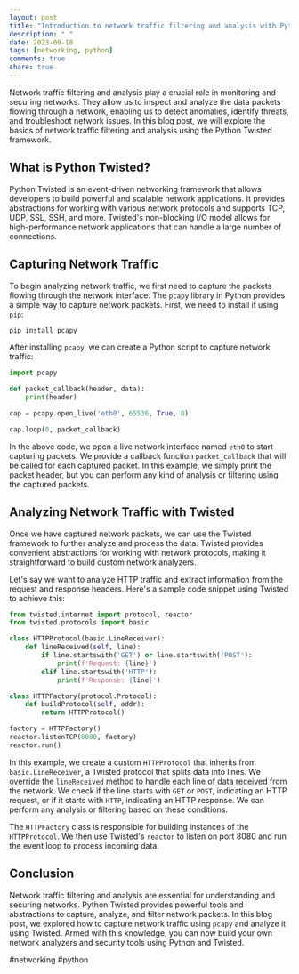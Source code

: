 ```yaml
---
layout: post
title: "Introduction to network traffic filtering and analysis with Python Twisted"
description: " "
date: 2023-09-18
tags: [networking, python]
comments: true
share: true
---
```


Network traffic filtering and analysis play a crucial role in monitoring and securing networks. They allow us to inspect and analyze the data packets flowing through a network, enabling us to detect anomalies, identify threats, and troubleshoot network issues. In this blog post, we will explore the basics of network traffic filtering and analysis using the Python Twisted framework.

## What is Python Twisted?

Python Twisted is an event-driven networking framework that allows developers to build powerful and scalable network applications. It provides abstractions for working with various network protocols and supports TCP, UDP, SSL, SSH, and more. Twisted's non-blocking I/O model allows for high-performance network applications that can handle a large number of connections.

## Capturing Network Traffic

To begin analyzing network traffic, we first need to capture the packets flowing through the network interface. The `pcapy` library in Python provides a simple way to capture network packets. First, we need to install it using `pip`:

```bash
pip install pcapy
```

After installing `pcapy`, we can create a Python script to capture network traffic:

```python
import pcapy

def packet_callback(header, data):
    print(header)

cap = pcapy.open_live('eth0', 65536, True, 0)

cap.loop(0, packet_callback)
```

In the above code, we open a live network interface named `eth0` to start capturing packets. We provide a callback function `packet_callback` that will be called for each captured packet. In this example, we simply print the packet header, but you can perform any kind of analysis or filtering using the captured packets.

## Analyzing Network Traffic with Twisted

Once we have captured network packets, we can use the Twisted framework to further analyze and process the data. Twisted provides convenient abstractions for working with network protocols, making it straightforward to build custom network analyzers.

Let's say we want to analyze HTTP traffic and extract information from the request and response headers. Here's a sample code snippet using Twisted to achieve this:

```python
from twisted.internet import protocol, reactor
from twisted.protocols import basic

class HTTPProtocol(basic.LineReceiver):
    def lineReceived(self, line):
        if line.startswith('GET') or line.startswith('POST'):
            print(f'Request: {line}')
        elif line.startswith('HTTP'):
            print(f'Response: {line}')

class HTTPFactory(protocol.Protocol):
    def buildProtocol(self, addr):
        return HTTPProtocol()

factory = HTTPFactory()
reactor.listenTCP(8080, factory)
reactor.run()
```

In this example, we create a custom `HTTPProtocol` that inherits from `basic.LineReceiver`, a Twisted protocol that splits data into lines. We override the `lineReceived` method to handle each line of data received from the network. We check if the line starts with `GET` or `POST`, indicating an HTTP request, or if it starts with `HTTP`, indicating an HTTP response. We can perform any analysis or filtering based on these conditions.

The `HTTPFactory` class is responsible for building instances of the `HTTPProtocol`. We then use Twisted's `reactor` to listen on port 8080 and run the event loop to process incoming data.

## Conclusion

Network traffic filtering and analysis are essential for understanding and securing networks. Python Twisted provides powerful tools and abstractions to capture, analyze, and filter network packets. In this blog post, we explored how to capture network traffic using `pcapy` and analyze it using Twisted. Armed with this knowledge, you can now build your own network analyzers and security tools using Python and Twisted.

#networking #python
